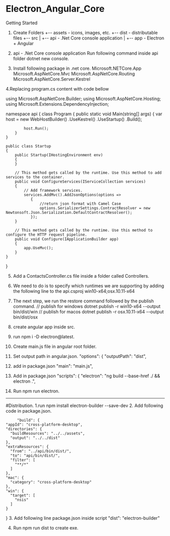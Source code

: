 # Electron_Angular_Core
Getting Started
1. Create Folders
		+-- assets - icons, images, etc.
	+-- dist - distributable files
	+-- src 
	|   +-- api - .Net Core console application
	|   +-- app - Electron + Angular
	
2. api - .Net Core console application
	Run following command inside api folder dotnet new console.
	
3. Install following package in .net core.
	Microsoft.NETCore.App
	Microsoft.AspNetCore.Mvc
	Microsoft.AspNetCore.Routing
	Microsoft.AspNetCore.Server.Kestrel
	
4.Replacing program.cs content with code bellow	

using Microsoft.AspNetCore.Builder;
using Microsoft.AspNetCore.Hosting;
using Microsoft.Extensions.DependencyInjection;

namespace api
{
    class Program
    {
        public static void Main(string[] args)
        {
            var host = new WebHostBuilder()
                .UseKestrel()
                .UseStartup<Startup>()
                .Build();

            host.Run();
        }
    }

    public class Startup
    {
        public Startup(IHostingEnvironment env)
        {
        }

        // This method gets called by the runtime. Use this method to add services to the container.
        public void ConfigureServices(IServiceCollection services)
        {
            // Add framework services.
            services.AddMvc().AddJsonOptions(options =>
               {
                   //return json format with Camel Case
                   options.SerializerSettings.ContractResolver = new Newtonsoft.Json.Serialization.DefaultContractResolver();
               });
        }

        // This method gets called by the runtime. Use this method to configure the HTTP request pipeline.
        public void Configure(IApplicationBuilder app)
        {
            app.UseMvc();
        }
    }
}

5. Add a ContactsController.cs file inside a folder called Controllers.

6. We need to do is to specify which runtimes we are supporting by adding the following line to the api.csproj
	<RuntimeIdentifiers>win10-x64;osx.10.11-x64</RuntimeIdentifiers>
	
7.  The next step, we run the restore command followed by the publish command.
		// publish for windows
		dotnet publish -r win10-x64 --output bin/dist/win
		// publish for macos
		dotnet publish -r osx.10.11-x64 --output bin/dist/osx
		
		
		
		
		
8. create angular app inside src.

9. run npm i -D electron@latest.
10. Create main.js file in angular root folder.
11. Set output path in angular.json.
		"options": {
      "outputPath": "dist",
12.  add in package.json "main": "main.js",	  
	  
11. Add in package.json
	"scripts": {
		"electron": "ng build --base-href ./ && electron .",
	
12. Run npm run electron.

---------------------------------------
#Distribution.
1.run  npm install electron-builder --save-dev
2. Add following code in package.json.
		
		 "build": {
    "appId": "cross-platform-desktop",
    "directories": {
      "buildResources": "../../assets",
      "output": "../../dist"
    },
    "extraResources": {
      "from": "../api/bin/dist/",
      "to": "api/bin/dist/",
      "filter": [
        "**/*"
      ]
    },
    "mac": {
      "category": "cross-platform-desktop"
    },
    "win": {
      "target": [
        "nsis"
      ]
    }
  }
  3. Add following line package.json  inside script
	  "dist": "electron-builder"
	  
4. Run npm run dist to create exe.